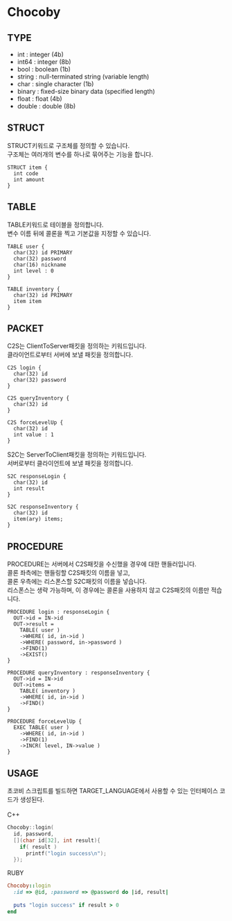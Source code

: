 Chocoby
=======

TYPE
----
* int : integer (4b)
* int64 : integer (8b)
* bool : boolean (1b)
* string : null-terminated string (variable length)
* char : single character (1b)
* binary : fixed-size binary data (specified length)
* float : float (4b)
* double : double (8b)


STRUCT
----
STRUCT키워드로 구조체를 정의할 수 있습니다.<br>
구조체는 여러개의 변수를 하나로 묶어주는 기능을 합니다.
```
STRUCT item {
  int code
  int amount
}
```


TABLE
----
TABLE키워드로 테이블을 정의합니다.<br>
변수 이름 뒤에 콜론을 찍고 기본값을 지정할 수 있습니다.
```
TABLE user {
  char(32) id PRIMARY
  char(32) password
  char(16) nickname
  int level : 0
}
```
```
TABLE inventory {
  char(32) id PRIMARY
  item item
}
```


PACKET
----
C2S는 ClientToServer패킷을 정의하는 키워드입니다.<br>
클라이언트로부터 서버에 보낼 패킷을 정의합니다.
```
C2S login {
  char(32) id
  char(32) password
}
```
```
C2S queryInventory {
  char(32) id
}
```
```
C2S forceLevelUp {
  char(32) id
  int value : 1
}
```
S2C는 ServerToClient패킷을 정의하는 키워드입니다.<br>
서버로부터 클라이언트에 보낼 패킷을 정의합니다.
```
S2C responseLogin {
  char(32) id
  int result
}
```
```
S2C responseInventory {
  char(32) id
  item(ary) items;
}
```


PROCEDURE
----
PROCEDURE는 서버에서 C2S패킷을 수신했을 경우에 대한 핸들러입니다.<br>
콜론 좌측에는 핸들링할 C2S패킷의 이름을 넣고,<br>
콜론 우측에는 리스폰스할 S2C패킷의 이름을 넣습니다.<br>
리스폰스는 생략 가능하며, 이 경우에는 콜론을 사용하지 않고 C2S패킷의 이름만 적습니다.
```
PROCEDURE login : responseLogin {
  OUT->id = IN->id
  OUT->result =
    TABLE( user )
    ->WHERE( id, in->id )
    ->WHERE( password, in->password )
    ->FIND(1)
    ->EXIST()
}
```
```
PROCEDURE queryInventory : responseInventory {
  OUT->id = IN->id
  OUT->items =
    TABLE( inventory )
    ->WHERE( id, in->id )
    ->FIND()
}
```
```
PROCEDURE forceLevelUp {
  EXEC TABLE( user )
    ->WHERE( id, in->id )
    ->FIND(1)
    ->INCR( level, IN->value )
}
```

USAGE
----
초코비 스크립트를 빌드하면 TARGET_LANGUAGE에서 사용할 수 있는 인터페이스 코드가 생성된다.<br><br>
C++
```c++
Chocoby::login(
  id, password,
  [](char id[32], int result){
    if( result )
      printf("login success\n");
  });
```


RUBY
```ruby
Chocoby::login
  :id => @id, :password => @password do |id, result|
  
  puts "login success" if result > 0 
end
```
